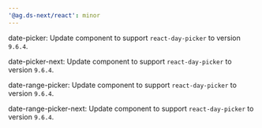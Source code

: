 ```yaml
---
'@ag.ds-next/react': minor
---
```


date-picker: Update component to support `react-day-picker` to version `9.6.4`.

date-picker-next: Update component to support `react-day-picker` to version `9.6.4`.

date-range-picker: Update component to support `react-day-picker` to version `9.6.4`.

date-range-picker-next: Update component to support `react-day-picker` to version `9.6.4`.